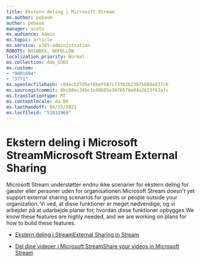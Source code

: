 ```yaml
---
title: Ekstern deling i Microsoft Stream
ms.author: pebaum
author: pebaum
manager: scotv
ms.audience: Admin
ms.topic: article
ms.service: o365-administration
ROBOTS: NOINDEX, NOFOLLOW
localization_priority: Normal
ms.collection: Adm_O365
ms.custom:
- "9001694"
- "3771"
ms.openlocfilehash: cd4ecb27d5ef6befb87c73f02b23975089e837c6
ms.sourcegitcommit: 8bc60ec34bc1e40685e3976576e04a2623f63a7c
ms.translationtype: MT
ms.contentlocale: da-DK
ms.lasthandoff: 04/15/2021
ms.locfileid: "51833969"
---
```

# <a name="microsoft-stream-external-sharing"></a><span data-ttu-id="33cc9-102">Ekstern deling i Microsoft Stream</span><span class="sxs-lookup"><span data-stu-id="33cc9-102">Microsoft Stream External Sharing</span></span>

<span data-ttu-id="33cc9-103">Microsoft Stream understøtter endnu ikke scenarier for ekstern deling for gæster eller personer uden for organisationen.</span><span class="sxs-lookup"><span data-stu-id="33cc9-103">Microsoft Stream doesn't yet support external sharing scenarios for guests or people outside your organization.</span></span> <span data-ttu-id="33cc9-104">Vi ved, at disse funktioner er meget nødvendige, og vi arbejder på at udarbejde planer for, hvordan disse funktioner opbygges.</span><span class="sxs-lookup"><span data-stu-id="33cc9-104">We know these features are highly needed, and we are working on plans for how to build these features.</span></span>

- [<span data-ttu-id="33cc9-105">Ekstern deling i Stream</span><span class="sxs-lookup"><span data-stu-id="33cc9-105">External Sharing in Stream</span></span>](https://docs.microsoft.com/stream/portal-share-video#external-sharing)

- [<span data-ttu-id="33cc9-106">Del dine videoer i Microsoft Stream</span><span class="sxs-lookup"><span data-stu-id="33cc9-106">Share your videos in Microsoft Stream</span></span>](https://docs.microsoft.com/stream/portal-share-video)
